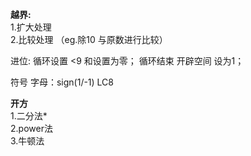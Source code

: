 **越界:**\
1.扩大处理\
2.比较处理 （eg.除10 与原数进行比较）
      
进位: 循环设置 <9 和设置为零； 循环结束 开辟空间 设为1；

符号 字母：sign(1/-1) LC8


**开方**\
1.二分法*\
2.power法\
3.牛顿法
